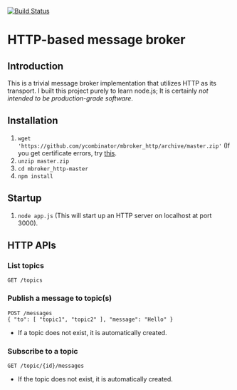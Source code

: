 [![Build Status](https://travis-ci.org/ycombinator/mbroker_http.png?branch=master)](https://travis-ci.org/ycombinator/mbroker_http)

# HTTP-based message broker

## Introduction
This is a trivial message broker implementation that utilizes HTTP as its transport. I built this project purely to learn node.js; It is certainly *not intended to be production-grade software*.

## Installation
1. `wget 'https://github.com/ycombinator/mbroker_http/archive/master.zip'` (If you get certificate errors, try [this](http://blog.55minutes.com/2012/01/fixing-https-certificate-errors-in-wget-and-ruby/).
1. `unzip master.zip`
1. `cd mbroker_http-master`
1. `npm install`

## Startup
1. `node app.js` (This will start up an HTTP server on localhost at port 3000).

## HTTP APIs
### List topics
`GET /topics`

### Publish a message to topic(s)
`POST /messages`  
`{ "to": [ "topic1", "topic2" ], "message": "Hello" }`  
* If a topic does not exist, it is automatically created.

### Subscribe to a topic
`GET /topic/{id}/messages`  
* If the topic does not exist, it is automatically created.

